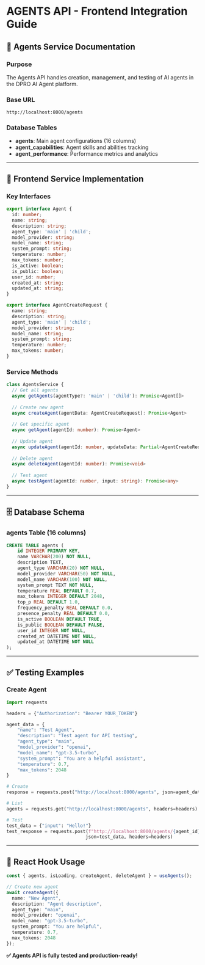 ﻿# AGENTS API - Frontend Integration Guide

## 🤖 **Agents Service Documentation**

### **Purpose**
The Agents API handles creation, management, and testing of AI agents in the DPRO AI Agent platform.

### **Base URL**
`http://localhost:8000/agents`

### **Database Tables**
- **agents**: Main agent configurations (16 columns)
- **agent_capabilities**: Agent skills and abilities tracking
- **agent_performance**: Performance metrics and analytics

---

## 📡 **Frontend Service Implementation**

### **Key Interfaces**
```typescript
export interface Agent {
  id: number;
  name: string;
  description: string;
  agent_type: 'main' | 'child';
  model_provider: string;
  model_name: string;
  system_prompt: string;
  temperature: number;
  max_tokens: number;
  is_active: boolean;
  is_public: boolean;
  user_id: number;
  created_at: string;
  updated_at: string;
}

export interface AgentCreateRequest {
  name: string;
  description: string;
  agent_type: 'main' | 'child';
  model_provider: string;
  model_name: string;
  system_prompt: string;
  temperature: number;
  max_tokens: number;
}
```

### **Service Methods**
```typescript
class AgentsService {
  // Get all agents
  async getAgents(agentType?: 'main' | 'child'): Promise<Agent[]>
  
  // Create new agent
  async createAgent(agentData: AgentCreateRequest): Promise<Agent>
  
  // Get specific agent
  async getAgent(agentId: number): Promise<Agent>
  
  // Update agent
  async updateAgent(agentId: number, updateData: Partial<AgentCreateRequest>): Promise<Agent>
  
  // Delete agent
  async deleteAgent(agentId: number): Promise<void>
  
  // Test agent
  async testAgent(agentId: number, input: string): Promise<any>
}
```

---

## 🗄️ **Database Schema**

### **agents Table (16 columns)**
```sql
CREATE TABLE agents (
    id INTEGER PRIMARY KEY,
    name VARCHAR(200) NOT NULL,
    description TEXT,
    agent_type VARCHAR(20) NOT NULL,
    model_provider VARCHAR(50) NOT NULL,
    model_name VARCHAR(100) NOT NULL,
    system_prompt TEXT NOT NULL,
    temperature REAL DEFAULT 0.7,
    max_tokens INTEGER DEFAULT 2048,
    top_p REAL DEFAULT 1.0,
    frequency_penalty REAL DEFAULT 0.0,
    presence_penalty REAL DEFAULT 0.0,
    is_active BOOLEAN DEFAULT TRUE,
    is_public BOOLEAN DEFAULT FALSE,
    user_id INTEGER NOT NULL,
    created_at DATETIME NOT NULL,
    updated_at DATETIME NOT NULL
);
```

---

## ✅ **Testing Examples**

### **Create Agent**
```python
import requests

headers = {"Authorization": "Bearer YOUR_TOKEN"}

agent_data = {
    "name": "Test Agent",
    "description": "Test agent for API testing",
    "agent_type": "main",
    "model_provider": "openai",
    "model_name": "gpt-3.5-turbo",
    "system_prompt": "You are a helpful assistant",
    "temperature": 0.7,
    "max_tokens": 2048
}

# Create
response = requests.post("http://localhost:8000/agents", json=agent_data, headers=headers)

# List
agents = requests.get("http://localhost:8000/agents", headers=headers)

# Test
test_data = {"input": "Hello!"}
test_response = requests.post(f"http://localhost:8000/agents/{agent_id}/test", 
                             json=test_data, headers=headers)
```

---

## 🎯 **React Hook Usage**

```typescript
const { agents, isLoading, createAgent, deleteAgent } = useAgents();

// Create new agent
await createAgent({
  name: "New Agent",
  description: "Agent description",
  agent_type: "main",
  model_provider: "openai",
  model_name: "gpt-3.5-turbo",
  system_prompt: "You are helpful",
  temperature: 0.7,
  max_tokens: 2048
});
```

**✅ Agents API is fully tested and production-ready!**
